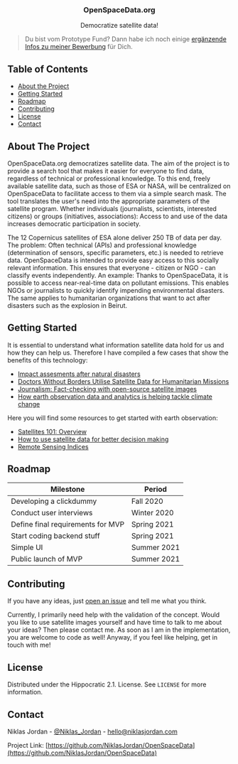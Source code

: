 <h3 align="center">OpenSpaceData.org</h3>

 <p align="center">
    Democratize satellite data!
</p>

> Du bist vom Prototype Fund? Dann habe ich noch einige [ergänzende Infos zu meiner Bewerbung](prototypefund.md) für Dich.

## Table of Contents

* [About the Project](#about-the-project)
* [Getting Started](#getting-started)
* [Roadmap](#roadmap)
* [Contributing](#contributing)
* [License](#license)
* [Contact](#contact)

## About The Project

OpenSpaceData.org democratizes satellite data. The aim of the project is to provide a search tool that makes it easier for everyone to find data, regardless of technical or professional knowledge. To this end, freely available satellite data, such as those of ESA or NASA, will be centralized on OpenSpaceData to facilitate access to them via a simple search mask. The tool translates the user's need into the appropriate parameters of the satellite program. Whether individuals (journalists, scientists, interested citizens) or groups (initiatives, associations): Access to and use of the data increases democratic participation in society.

The 12 Copernicus satellites of ESA alone deliver 250 TB of data per day. The problem: Often technical (APIs) and professional knowledge (determination of sensors, specific parameters, etc.) is needed to retrieve data. OpenSpaceData is intended to provide easy access to this socially relevant information. This ensures that everyone - citizen or NGO - can classify events independently. An example: Thanks to OpenSpaceData, it is possible to access near-real-time data on pollutant emissions. This enables NGOs or journalists to quickly identify impending environmental disasters. The same applies to humanitarian organizations that want to act after disasters such as the explosion in Beirut.

## Getting Started

It is essential to understand what information satellite data hold for us and how they can help us. Therefore I have compiled a few cases that show the benefits of this technology:
- [Impact assesments after natural disasters](https://www.planet.com/insights/anatomy-of-a-catastrophe/)
- [Doctors Without Borders Utilise Satellite Data for Humanitarian Missions ](https://en.reset.org/blog/helping-hand-outer-space-doctors-without-borders-utilise-satellite-data-humanitarian-missions-1)
- [Journalism: Fact-checking with open-source satellite images](https://medium.com/@techjournalism/fact-checking-with-open-source-satellite-images-part-1-8a76962c76e5)
- [How earth observation data and analytics is helping tackle climate change](https://www.geoawesomeness.com/earth-observation-data-analytics-climate-change/)

Here you will find some resources to get started with earth observation:
- [Satellites 101: Overview](https://medium.com/upstream/satellites-101-overview-from-upstream-tech-934019adf796)
- [How to use satellite data for better decision making](https://www.iceye.com/satellite-data)
- [Remote Sensing Indices](https://medium.com/regen-network/remote-sensing-indices-389153e3d947)

## Roadmap

Milestone | Period
------------ | -------------
Developing a clickdummy | Fall 2020
Conduct user interviews | Winter 2020
Define final requirements for MVP  | Spring 2021
Start coding backend stuff | Spring 2021
Simple UI | Summer 2021
Public launch of MVP | Summer 2021

## Contributing

If you have any ideas, just [open an issue](https://github.com/NiklasJordan/OpenSpaceData/issues) and tell me what you think.

Currently, I primarily need help with the validation of the concept. Would you like to use satellite images yourself and have time to talk to me about your ideas? Then please contact me. As soon as I am in the implementation, you are welcome to code as well! Anyway, if you feel like helping, get in touch with me!

## License

Distributed under the Hippocratic 2.1. License. See `LICENSE` for more information.

## Contact

Niklas Jordan - [@Niklas_Jordan](https://twitter.com/Niklas_Jordan) - hello@niklasjordan.com

Project Link: [https://github.com/NiklasJordan/OpenSpaceData](https://github.com/NiklasJordan/OpenSpaceData)